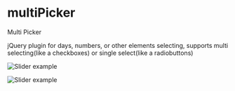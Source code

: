 # multiPicker
Multi Picker


jQuery plugin for days, numbers, or other elements selecting, supports multi selecting(like a checkboxes) or single select(like a radiobuttons)

![Slider example](http://content.screencast.com/users/styopdev/folders/Jing/media/a8cf2276-ac80-4dac-b3de-77fbef56fd9d/00000006.png)

![Slider example](http://content.screencast.com/users/styopdev/folders/Jing/media/1363ef80-5c52-486a-8866-ab39fb4beec1/00000007.png)
